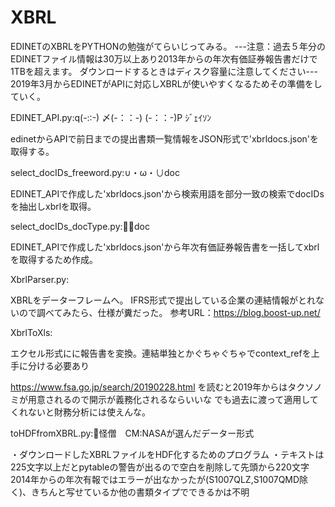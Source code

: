 # XBRL

EDINETのXBRLをPYTHONの勉強がてらいじってみる。
---注意：過去５年分のEDINETファイル情報は30万以上あり2013年からの年次有価証券報告書だけで1TBを超えます。
ダウンロードするときはディスク容量に注意してください---
2019年3月からEDINETがAPIに対応しXBRLが使いやすくなるためその準備をしていく。

EDINET_API.py:q(-::-) 〆(-：：-) (-：：-)P ｼﾞｪｲｿﾝ

edinetからAPIで前日までの提出書類一覧情報をJSON形式で'xbrldocs.json'を取得する。


select_docIDs_freeword.py:∪・ω・∪doc

EDINET_APIで作成した'xbrldocs.json'から検索用語を部分一致の検索でdocIDsを抽出しxbrlを取得。

select_docIDs_docType.py:👨‍⚕️doc

EDINET_APIで作成した'xbrldocs.json'から年次有価証券報告書を一括してxbrlを取得するため作成。

XbrlParser.py:

XBRLをデーターフレームへ。
IFRS形式で提出している企業の連結情報がとれないので調べてみたら、仕様が糞だった。
参考URL：https://blog.boost-up.net/

XbrlToXls:

エクセル形式にに報告書を変換。連結単独とかぐちゃぐちゃでcontext_refを上手に分ける必要あり

https://www.fsa.go.jp/search/20190228.html
を読むと2019年からはタクソノミが用意されるので開示が義務化されるならいいな
でも過去に渡って適用してくれないと財務分析には使えんな。

toHDFfromXBRL.py:👼怪僧　CM:NASAが選んだデーター形式

・ダウンロードしたXBRLファイルをHDF化するためのプログラム
・テキストは225文字以上だとpytableの警告が出るので空白を削除して先頭から220文字
2014年からの年次有報ではエラーが出なかったが(S1007QLZ,S1007QMD除く)、きちんと写せているか他の書類タイプでできるかは不明


